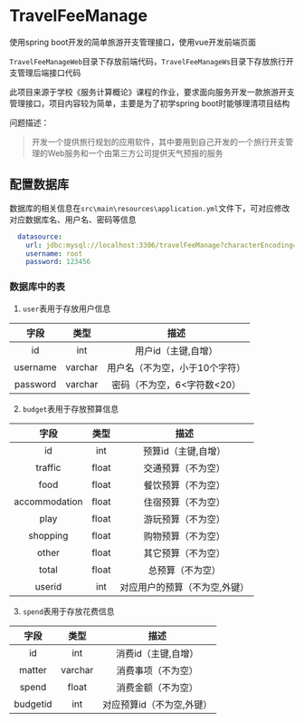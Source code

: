 # TravelFeeManage
使用spring boot开发的简单旅游开支管理接口，使用vue开发前端页面

`TravelFeeManageWeb`目录下存放前端代码，`TravelFeeManageWs`目录下存放旅行开支管理后端接口代码

此项目来源于学校《服务计算概论》课程的作业，要求面向服务开发一款旅游开支管理接口，项目内容较为简单，主要是为了初学spring boot时能够理清项目结构

问题描述：
> 开发一个提供旅行规划的应用软件，其中要用到自己开发的一个旅行开支管理的Web服务和一个由第三方公司提供天气预报的服务


## 配置数据库
数据库的相关信息在`src\main\resources\application.yml`文件下，可对应修改对应数据库名、用户名、密码等信息

```yml
  datasource:
    url: jdbc:mysql://localhost:3306/travelFeeManage?characterEncoding=utf-8
    username: root
    password: 123456
```

### 数据库中的表

1. `user`表用于存放用户信息

| 字段 | 类型 | 描述 |
| :-: | :-: | :-: |
| id | int | 用户id（主键,自增） |
| username | varchar | 用户名（不为空，小于10个字符） |
| password | varchar | 密码（不为空，6<字符数<20） |

2. `budget`表用于存放预算信息

| 字段 | 类型 | 描述 |
| :-: | :-: | :-: |
| id | int | 预算id（主键,自增） |
| traffic | float | 交通预算（不为空） |
| food | float | 餐饮预算（不为空） |
| accommodation | float | 住宿预算（不为空） |
| play | float | 游玩预算（不为空） |
| shopping | float | 购物预算（不为空） |
| other | float | 其它预算（不为空） |
| total | float | 总预算（不为空） |
| userid | int | 对应用户的预算（不为空,外键） |

3. `spend`表用于存放花费信息

| 字段 | 类型 | 描述 |
| :-: | :-: | :-: |
| id | int | 消费id（主键,自增） |
| matter | varchar | 消费事项（不为空） |
| spend | float | 消费金额（不为空） |
| budgetid | int | 对应预算id（不为空,外键） |
